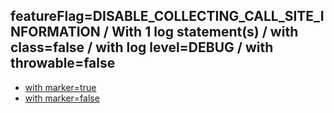 ## featureFlag=DISABLE_COLLECTING_CALL_SITE_INFORMATION / With 1 log statement(s) / with class=false / with log level=DEBUG / with throwable=false

* [with marker=true](marker-true/index.md)
* [with marker=false](marker-false/index.md)


